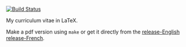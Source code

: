 [![Build
Status](https://travis-ci.org/ItzaPhenix/resume.svg?branch=master)](https://travis-ci.org/ItzaPhenix/resume)

My curriculum vitae in LaTeX.

Make a pdf version using `make` or get it directly from the
[release-English](https://github.com/ItzaPhenix/resume/releases/download/v1.6/resume-inter.pdf)
[release-French](https://github.com/ItzaPhenix/resume/releases/download/v1.6/resume-fr.pdf).
